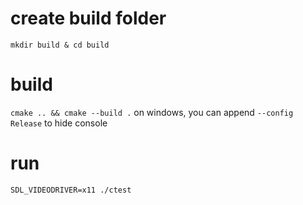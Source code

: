 # create build folder 
```mkdir build & cd build```
# build 
```cmake .. && cmake --build .```
on windows, you can append ```--config Release``` to hide console
# run
```SDL_VIDEODRIVER=x11 ./ctest```
